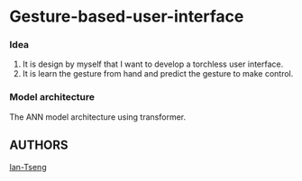 # Gesture-based-user-interface




### Idea 
1.	It is design by myself that I want to develop a torchless user interface.
2.	It is learn the gesture from hand and predict the gesture to make control.


### Model architecture
The ANN model architecture using transformer.


## AUTHORS
[Ian-Tseng](https://github.com/Ian-Tseng/)
